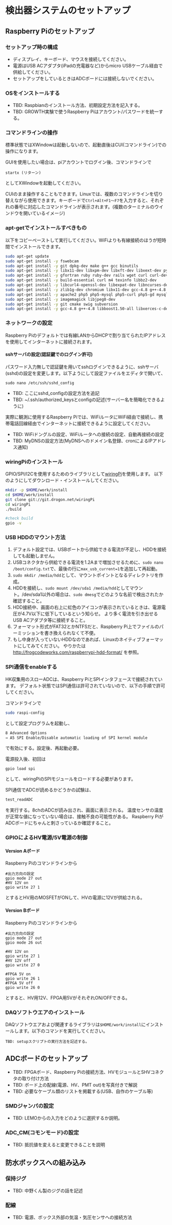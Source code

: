 # 検出器システムのセットアップ

## Raspberry Piのセットアップ

### セットアップ時の構成

- ディスプレイ、キーボード、マウスを接続してください。
- 電源はUSB ACアダプタ(iPadの充電器など)からmicro USBケーブル経由で供給してください。
- セットアップをしているときはADCボードには接続しないでください。

### OSをインストールする

- TBD: Raspbianのインストール方法、初期設定方法を記入する。
- TBD: GROWTH実験で使うRaspberry Piはアカウント/パスワードを統一する。

### コマンドラインの操作

標準状態ではXWindowは起動しないので、起動直後はCUI(コマンドライン)での操作になります。

GUIを使用したい場合は、piアカウントでログイン後、コマンドラインで

```
startx (リターン)
```

としてXWindowを起動してください。

CUIのまま操作することもできます。Linuxでは、複数のコマンドラインを切り替えながら使用できます。キーボードで```Ctrl+Alt+F1〜F7```を入力すると、それぞれの番号に対応したコマンドラインが表示されます。(複数のターミナルのウインドウを開いているイメージ)


### apt-getでインストールすべきもの

以下をコピーペーストして実行してください。WiFiよりも有線接続のほうが短時間でインストールできます。

```sh
sudo apt-get update
sudo apt-get install -y fswebcam 
sudo apt-get install -y git dpkg-dev make g++ gcc binutils 
sudo apt-get install -y libx11-dev libxpm-dev libxft-dev libxext-dev python-dev
sudo apt-get install -y gfortran ruby ruby-dev rails wget curl curl-dev zsh
sudo apt-get install -y build-essential curl m4 texinfo libbz2-dev
sudo apt-get install -y libcurl4-openssl-dev libexpat-dev libncurses-dev
sudo apt-get install -y zlib1g-dev chromium libx11-dev gcc-4.8 g++-4.8
sudo apt-get install -y apache2 php5 php5-mysql php5-curl php5-gd mysql-server
sudo apt-get install -y imagemagick libjpeg8-dev
sudo apt-get install -y git cmake swig subversion
sudo apt-get install -y gcc-4.8 g++-4.8 libboost1.50-all libxerces-c-dev
```

### ネットワークの設定

Raspberry Piのデフォルトでは有線LANからDHCPで割り当てられたIPアドレスを使用してインターネットに接続されます。

#### sshサーバの設定(認証鍵でのログイン許可)

パスワード入力無しで認証鍵を用いてsshログインできるように、sshサーバ(sshd)の設定を変更します。以下ようにして設定ファイルをエディタで開いて、

```
sudo nano /etc/ssh/sshd_config
```

- TBD: ここにsshd_configの設定方法を追記
- TBD: ~/.ssh/authorized_keysとconfigの記述(サーバー名を簡略化できるように)

実際に観測に使用するRaspberry Piでは、WiFiルータにWiFi経由で接続し、携帯電話回線経由でインターネットに接続できるように設定してください。

- TBD: WiFiドングルの設定、WiFiルータへの接続の設定、自動再接続の設定
- TBD: MyDNSの設定方法(MyDNSへのドメイン名登録、cronによるIPアドレス通知)


### wiringPiのインストール

GPIO/SPI/I2Cを使用するためのライブラリとして[wiringPi](http://wiringpi.com)を使用します。
以下のようにしてダウンロード・インストールしてください。

```sh
mkdir -p $HOME/work/install
cd $HOME/work/install
git clone git://git.drogon.net/wiringPi
cd wiringPi
./build

#check build
gpio -v
```

### USB HDDのマウント方法
1. デフォルト設定では、USBポートから供給できる電流が不足し、HDDを接続しても起動しません。
1. USBコネクタから供給できる電流を1.2Aまで増加させるために、```sudo nano /boot/config.txt```で、最後の行に```max_usb_current=1```を追加して再起動。
1. ```sudo mkdir /media/hdd```として、マウントポイントとなるディレクトリを作成。
1. HDDを接続し、```sudo mount /dev/sda1 /media/hdd```としてマウント。/dev/sda1以外の場合は、```sudo dmesg```でどのような名前で検出されたか確認すること。
1. HDD接続中、画面の右上に虹色のアイコンが表示されているときは、電源電圧が4.7V以下に低下しているという知らせ。
  より多く電流を引き出せるUSB ACアダプタ等に接続すること。
1. フォーマット形式がFAT32とかNTFSだと、Raspberry Pi上でファイルのパーミッションを書き換えられなくて不便。
1. もし中身が入っていないHDDなのであれば、Linuxのネイティブフォーマットにしてみてください。
  やりかたは http://frogcodeworks.com/raspberrypi-hdd-format/ を参照。

### SPI通信をenableする
HK収集用のスローADCは、Raspberry PiとSPIインタフェースで接続されています。
デフォルト状態ではSPI通信は許可されていないので、以下の手順で許可してください。

コマンドラインで

```sh
sudo raspi-config
```

として設定プログラムを起動し、

```sh
8 Advanced Options
→ A5 SPI Enable/Disable automatic loading of SPI kernel module
```

で有効にする。設定後、再起動必要。

電源投入後、初回は
```
gpio load spi
```
として、wiringPiのSPIモジュールをロードする必要があります。

SPI通信でADCが読めるかどうかの試験は、

```sh
test_readADC
```

を実行する。8chのADCが読み出され、画面に表示される。
温度センサの温度が正常な値になっていない場合は、接触不良の可能性がある。
Raspberry PiがADCボードにちゃんと刺さっているか確認すること。


### GPIOによるHV電源/5V電源の制御
#### Version Aボード
Raspberry Piのコマンドラインから
```
#出力方向の設定
gpio mode 27 out
#HV 12V on
gpio write 27 1
```
とするとHV用のMOSFETがONして、HVの電源に12Vが供給される。

#### Version Bボード
Raspberry Piのコマンドラインから
```
#出力方向の設定
gpio mode 27 out
gpio mode 26 out

#HV 12V on
gpio write 27 1
#HV 12V off
gpio write 27 0

#FPGA 5V on
gpio write 26 1
#FPGA 5V off
gpio write 26 0
```
とすると、HV用12V、FPGA用5VがそれぞれON/OFFできる。

### DAQソフトウエアのインストール

DAQソフトウエアおよび関連するライブラリは```$HOME/work/install```にインストールします。以下のコマンドを実行してください。

```
TBD: setupスクリプトの実行方法を記述する。
```


## ADCボードのセットアップ

- TBD: FPGAボード、Raspberry Piの接続方法、HVモジュールとSHVコネクタの取り付け方法
- TBD: ボード上の配線(電源、HV、PMT out)を写真付きで解説
- TBD: 必要なケーブル類のリストを掲載する(USB、自作のケーブル等)

### SMDジャンパの設定

- TBD: LEMOからの入力をどのように選択するか説明。

### ADC_CM(コモンモード)の設定

- TBD: 抵抗値を変えると変更できることを説明

## 防水ボックスへの組み込み

### 保持ジグ

- TBD: 中野くん製のジグの話を記述

### 配線

- TBD: 電源、ボックス外部の気温・気圧センサへの接続方法

